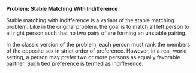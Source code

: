 **Problem: Stable Matching With Indifference**

Stable matching with indifference is a variant of the stable matching problem. Like in the original problem, the goal is to match all left person to all right person such that no two pairs of are forming an unstable pairing.

In the classic version of the problem, each person must rank the members of the opposite sex in strict order of preference. However, in a real-world setting, a person may prefer two or more persons as equally favorable partner. Such tied preference is termed as indifference. 
